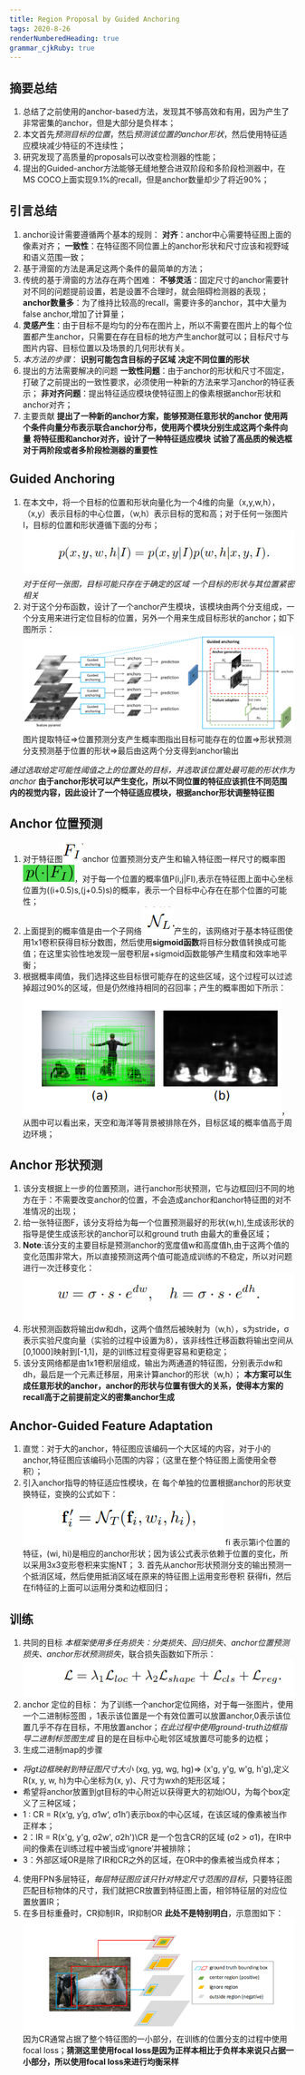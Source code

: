 ```yaml
---
title: Region Proposal by Guided Anchoring
tags: 2020-8-26
renderNumberedHeading: true
grammar_cjkRuby: true
---
```


## 摘要总结

 1. 总结了之前使用的anchor-based方法，发现其不够高效和有用，因为产生了非常密集的anchor，但是大部分是负样本；
 2. 本文首先*预测目标的位置*，然后*预测该位置的anchor形状*，然后使用特征适应模块减少特征的不连续性；
 3. 研究发现了高质量的proposals可以改变检测器的性能；
 4. 提出的Guided-anchor方法能够无缝地整合进双阶段和多阶段检测器中，在MS COCO上面实现9.1%的recall，但是anchor数量却少了将近90%；



## 引言总结

 1. anchor设计需要遵循两个基本的规则：
    **对齐**：anchor中心需要特征图上面的像素对齐；
	**一致性**：在特征图不同位置上的anchor形状和尺寸应该和视野域和语义范围一致；
 2. 基于滑窗的方法是满足这两个条件的最简单的方法；
 3. 传统的基于滑窗的方法存在两个困难：
     **不够灵活**：固定尺寸的anchor需要针对不同的问题提前设置，若是设置不合理时，就会阻碍检测器的表现；
	 **anchor数量多**：为了维持比较高的recall，需要许多的anchor，其中大量为false anchor,增加了计算量；
 4. **灵感产生**：由于目标不是均匀的分布在图片上，所以不需要在图片上的每个位置都产生anchor，只需要在存在目标的地方产生anchor就可以；目标尺寸与图片内容、目标位置以及场景的几何形状有关。
 5. *本方法的步骤*：
     **识别可能包含目标的子区域**
	 **决定不同位置的形状**
 6. 提出的方法需要解决的问题
    **一致性问题**：由于anchor的形状和尺寸不固定，打破了之前提出的一致性要求，必须使用一种新的方法来学习anchor的特征表示；
	**非对齐问题**：提出特征适应模块使特征图上的像素根据anchor形状和anchor对齐；
 7. 主要贡献
     **提出了一种新的anchor方案，能够预测任意形状的anchor**
	 **使用两个条件向量分布表示联合anchor分布，使用两个模块分别生成这两个条件向量**
	 **将特征图和anchor对齐，设计了一种特征适应模块**
	 **试验了高品质的候选框对于两阶段或者多阶段检测器的重要性**
	 
## Guided Anchoring
 
  1. 在本文中，将一个目标的位置和形状向量化为一个4维的向量（x,y,w,h），（x,y）表示目标的中心位置，（w,h）表示目标的宽和高；对于任何一张图片I，目标的位置和形状遵循下面的分布；
        ![位置和形状遵循的分布函数](https://raw.githubusercontent.com/EwardJohn/noteofyk/master/img/2020827/guided_anchor_分布函数.png)
	 *对于任何一张图，目标可能只存在于确定的区域*
	 *一个目标的形状与其位置紧密相关*
   2. 对于这个分布函数，设计了一个anchor产生模块，该模块由两个分支组成，一个分支用来进行定位目标的位置，另外一个用来生成目标形状的anchor；如下图所示：
      ![生成anchor示意图](https://raw.githubusercontent.com/EwardJohn/noteofyk/master/img/2020827/1598494273925.png)
	  图片提取特征=>位置预测分支产生概率图指出目标可能存在的位置=>形状预测分支预测基于位置的形状=>最后由这两个分支得到anchor输出

   *通过选取给定可能性阈值之上的位置处的目标，并选取该位置处最可能的形状作为anchor*
   **由于anchor形状可以产生变化，所以不同位置的特征应该抓住不同范围内的视觉内容，因此设计了一个特征适应模块，根据anchor形状调整特征图**

## Anchor 位置预测

 1. 对于特征图![enter description here](https://raw.githubusercontent.com/EwardJohn/noteofyk/master/img/2020827/1598495966207.png)anchor 位置预测分支产生和输入特征图一样尺寸的概率图![enter description here](./images/1598496066761.png)，对于每一个位置的概率值P(i,j|FI),表示在特征图上面中心坐标位置为((i+0.5)s,(j+0.5)s)的概率，表示一个目标中心存在在那个位置的可能性；
 2. 上面提到的概率值是由一个子网络![enter description here](./images/1598496633781.png)产生的，该网络对于基本特征图使用1x1卷积获得目标分数图，然后使用**sigmoid函数**将目标分数值转换成可能值；在这里实验性地发现一层卷积层+sigmoid函数能够产生精度和效率地平衡；
 3. 根据概率阈值，我们选择这些目标很可能存在的这些区域，这个过程可以过滤掉超过90%的区域，但是仍然维持相同的召回率；产生的概率图如下所示：![enter description here](https://raw.githubusercontent.com/EwardJohn/noteofyk/master/img/2020828/1598583661864.png)，从图中可以看出来，天空和海洋等背景被排除在外，目标区域的概率值高于周边环境；
    
## Anchor 形状预测
   1. 该分支根据上一步的位置预测，进行anchor形状预测，它与边框回归不同的地方在于：不需要改变anchor的位置，不会造成anchor和anchor特征图的对不准情况的出现；
   2. 给一张特征图F，该分支将给为每一个位置预测最好的形状(w,h),生成该形状的指导是使生成该形状的anchor可以和ground truth 由最大的重叠区域；
   3. **Note**:该分支的主要目标是预测anchor的宽度值w和高度值h,由于这两个值的变化范围非常大，所以直接预测这两个值可能造成训练的不稳定，所以对问题进行一次迁移变化：
      ![形状预测变换函数](https://raw.githubusercontent.com/EwardJohn/noteofyk/master/img/2020828/1598585088376.png)
  4. 形状预测函数将输出dw和dh，这两个值然后被映射为（w,h），s为stride，σ表示实验尺度向量（实验的过程中设置为8），该非线性迁移函数将输出空间从[0,1000]映射到[-1,1]，是的训练过程变得更容易和更稳定；
  5. 该分支网络都是由1x1卷积层组成，输出为两通道的特征图，分别表示dw和dh，最后是一个元素迁移层，用来计算anchor的形状（w,h）；
    **本方案可以生成任意形状的anchor，anchor的形状与位置有很大的关系，使得本方案的recall高于之前提前定义的密集anchor生成**
	
## Anchor-Guided Feature Adaptation
   1. 直觉：对于大的anchor，特征图应该编码一个大区域的内容，对于小的anchor,特征图应该编码小范围的内容；（这里在整个特征图上面使用全卷积）；
   2. 引入anchor指导的特征适应性模块，在 每个单独的位置根据anchor的形状变换特征，变换的公式如下：
                          ![enter description here](https://raw.githubusercontent.com/EwardJohn/noteofyk/master/img/2020828/1598597836291.png)
fi 表示第i个位置的特征，(wi, hi)是相应的anchor形状；因为该公式表示依赖于位置的变化，所以采用3x3变形卷积来实施NT；
    3. 首先从anchor形状预测分支的输出预测一个抵消区域，然后使用抵消区域在原来的特征图上运用变形卷积
获得fi，然后在fi特征的上面可以运用分类和边框回归；

## 训练

 1. 共同的目标
    *本框架使用多任务损失：分类损失、回归损失、anchor位置预测损失、anchor形状预测损失*，联合损失函数如下所示：
	![enter description here](https://raw.githubusercontent.com/EwardJohn/noteofyk/master/img/2020828/1598615196126.png)
  2. anchor 定位的目标：
      为了训练一个anchor定位网络，对于每一张图片，使用一个二进制标签图 ，1表示该位置是一个有效位置可以放置anchor,0表示该位置几乎不存在目标，不用放置anchor；*在此过程中使用ground-truth边框指导二进制标签图生成*
目的是在目标中心毗邻区域放置尽可能多的边框；
 3. 生成二进制map的步骤
   +  *将gt边框映射到特征图尺寸大小* (xg, yg, wg, hg)=> (x'g, y'g, w'g, h'g),定义R(x, y, w, h)为中心坐标为(x, y)、尺寸为wxh的矩形区域；
   + 希望将anchor放置到gt目标的中心附近以获得更大的初始IOU，为每个box定义了三种区域；
   + 1 : CR = R(x‘g, y’g, σ1w‘, σ1h’)表示box的中心区域，在该区域的像素被当作正样本；
   +  2：IR = R(x'g, y'g, σ2w', σ2h')\CR 是一个包含CR的区域 (σ2 > σ1)，在IR中间的像素在训练过程中被当成‘ignore’并被排除；
   +  3：外部区域OR是除了IR和CR之外的区域，在OR中的像素被当成负样本；
 4. 使用FPN多层特征，*每层特征图应该只针对特定尺寸范围的目标*，只要特征图匹配目标物体的尺寸，我们就把CR放置到特征图上面，相邻特征层的对应位置放置IR；
 5. 在多目标重叠时，CR抑制IR，IR抑制OR **此处不是特别明白**，示意图如下：
     ![enter description here](./images/1598618520971.png)
	 因为CR通常占据了整个特征图的一小部分，在训练的位置分支的过程中使用focal loss；**猜测这里使用focal loss是因为正样本相比于负样本来说只占据一小部分，所以使用focal loss来进行均衡采样**